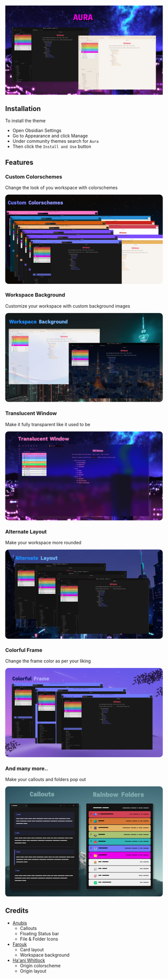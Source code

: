 ![](assets/showcase.png)

## Installation

To install the theme

-   Open Obsidian Settings
-   Go to Appearance and click Manage
-   Under community themes search for `Aura`
-   Then click the `Install and Use` button

## Features

### Custom Colorschemes

Change the look of you workspace with colorschemes

<img src="assets/colorschemes.png" style="border-radius: 10px"/>

### Workspace Background

Customize your workspace with custom background images

<img src="assets/workspace-background.png" style="border-radius: 10px"/>

### Translucent Window

Make it fully transparent like it used to be

<img src="assets/translucent-window.png" style="border-radius: 10px"/>

### Alternate Layout

Make your workspace more rounded

<img src="assets/alternate-layout.png" style="border-radius: 10px"/>

### Colorful Frame

Change the frame color as per your liking

<img src="assets/colorful-frame.png" style="border-radius: 10px"/>

### And many more..

Make your callouts and folders pop out

<img src="assets/callouts-and-rainbow-folders.png" style="border-radius: 10px; "/>

## Credits
- [Anubis](https://github.com/AnubisNekhet)
   - Callouts
   - Floating Status bar
   - File & Folder Icons
-  [Farouk](http://github.com/faroukx)
	- Card layout
 	- Workspace background 
- [Ha'ani Whitlock](https://github.com/Bluemoondragon07)
   - Origin colorscheme
   - Origin layout